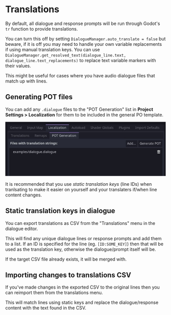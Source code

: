 # Translations

By default, all dialogue and response prompts will be run through Godot's `tr` function to provide translations. 

You can turn this off by setting `DialogueManager.auto_translate = false` but beware, if it is off you may need to handle your own variable replacements if using manual translation keys. You can use `DialogueManager.get_resolved_text(dialogue_line.text, dialogue_line.text_replacements)` to replace text variable markers with their values.

This might be useful for cases where you have audio dialogue files that match up with lines.

## Generating POT files

You can add any `.dialogue` files to the "POT Generation" list in **Project Settings > Localization** for them to be included in the general PO template.

![Adding dialogue files to the POT generation list](pot-generation.jpg)

It is recommended that you use _static translation keys_ (line IDs) when tranlsating to make it easier on yourself and your translaters if/when line content changes.

## Static translation keys in dialogue

You can export translations as CSV from the "Translations" menu in the dialogue editor. 

This will find any unique dialogue lines or response prompts and add them to a list. If an ID is specified for the line (eg. `[ID:SOME_KEY]`) then that will be used as the translation key, otherwise the dialogue/prompt itself will be.

If the target CSV file already exists, it will be merged with.

## Importing changes to translations CSV

If you've made changes in the exported CSV to the original lines then you can reimport them from the translations menu.

This will match lines using static keys and replace the dialogue/response content with the text found in the CSV.